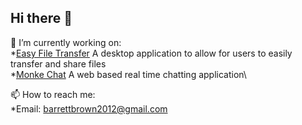 ## Hi there 👋

🔭 I’m currently working on:\
  *[Easy File Transfer](https://github.com/Xavanion/Easy-File-Transfer) A desktop application to allow for users to easily transfer and share files\
  *[Monke Chat](https://github.com/Xavanion/Monke-Chat) A web based real time chatting application\

📫 How to reach me:\
  *Email: barrettbrown2012@gmail.com


<!--
**Xavanion/xavanion** is a ✨ _special_ ✨ repository because its `README.md` (this file) appears on your GitHub profile.

Here are some ideas to get you started:

- 🔭 I’m currently working on ...
- 🌱 I’m currently learning ...
- 👯 I’m looking to collaborate on ...
- 🤔 I’m looking for help with ...
- 💬 Ask me about ...
- 📫 How to reach me: ...
- 😄 Pronouns: ...
- ⚡ Fun fact: ...
-->
